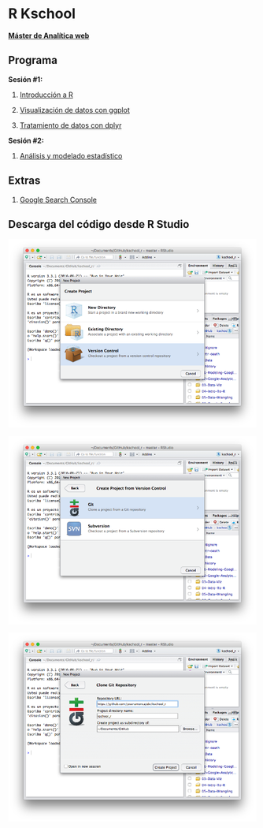 # R Kschool

**[Máster de Analítica web](http://kschool.com/cursos/master-de-analitica-web-madrid/)**

## Programa

**Sesión #1:**

1. [Introducción a R](04-Intro-To-R)

2. [Visualización de datos con ggplot](03-Data-Viz)

3. [Tratamiento de datos con dplyr](05-Data-Wrangling)

**Sesión #2:**

1. [Análisis y modelado estadístico](01-Modeling-Google-Adwords-Campaigns)

## Extras

1. [Google Search Console](06-Google-Search-Console-API)


## Descarga del código desde R Studio

![](figures/git1.png)

![](figures/git2.png)

![](figures/git3.png)

